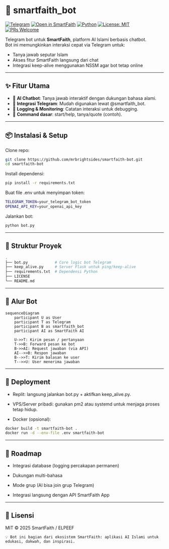# 🤖 smartfaith_bot

[![Telegram](https://img.shields.io/badge/Telegram-@smartfaith__bot-229ED9?logo=telegram&logoColor=white)](https://t.me/smartfaith_bot)
[![Open in SmartFaith](https://img.shields.io/badge/Open%20App-smartfaith.streamlit.app-FF4B4B?logo=streamlit&logoColor=white)](https://smartfaith.streamlit.app/)
[![Python](https://img.shields.io/badge/Python-3.10%2B-3776AB?logo=python&logoColor=white)](#)
[![License: MIT](https://img.shields.io/badge/License-MIT-green.svg)](LICENSE)
[![PRs Welcome](https://img.shields.io/badge/PRs-welcome-brightgreen.svg)](https://github.com/mrbrightsides/smartfaith-bot/pulls)

Telegram bot untuk **SmartFaith**, platform AI Islami berbasis chatbot.  
Bot ini memungkinkan interaksi cepat via Telegram untuk:
- Tanya jawab seputar Islam
- Akses fitur SmartFaith langsung dari chat
- Integrasi keep-alive menggunakan NSSM agar bot tetap online

---

## ✨ Fitur Utama

- 💬 **AI Chatbot**: Tanya jawab interaktif dengan dukungan bahasa alami.  
- 🔗 **Integrasi Telegram**: Mudah digunakan lewat @smartfaith_bot.  
- 🧾 **Logging & Monitoring**: Catatan interaksi untuk debugging.
- 🧪 **Command dasar**: start/help, tanya/quote (contoh).    

---

## 📦 Instalasi & Setup

Clone repo:
```bash
git clone https://github.com/mrbrightsides/smartfaith-bot.git
cd smartfaith-bot
```
Install dependensi:
```bash
pip install -r requirements.txt
```
Buat file .env untuk menyimpan token:
```bash
TELEGRAM_TOKEN=your_telegram_bot_token
OPENAI_API_KEY=your_openai_api_key
```
Jalankan bot:
```bash
python bot.py
```

---

## 📂 Struktur Proyek

```bash
.
├── bot.py            # Core logic bot Telegram
├── keep_alive.py     # Server Flask untuk ping/keep-alive
├── requirements.txt  # Dependensi Python
├── LICENSE
└── README.md
```

---

## 🧭 Alur Bot

```mermaid
sequenceDiagram
    participant U as User
    participant T as Telegram
    participant B as smartfaith_bot
    participant AI as SmartFaith AI

    U->>T: Kirim pesan / pertanyaan
    T->>B: Forward pesan ke bot
    B->>AI: Request jawaban (via API)
    AI-->>B: Respon jawaban
    B-->>T: Kirim balasan ke user
    T-->>U: User menerima jawaban
```

---

## 🚀 Deployment

- Replit: langsung jalankan bot.py + aktifkan keep_alive.py.

- VPS/Server pribadi: gunakan pm2 atau systemd untuk menjaga proses tetap hidup.

- Docker (opsional):
```bash
docker build -t smartfaith-bot .
docker run -d --env-file .env smartfaith-bot
```

---

## 📌 Roadmap

- Integrasi database (logging percakapan permanen)

- Dukungan multi-bahasa

- Mode grup (AI bisa join grup Telegram)

- Integrasi langsung dengan API SmartFaith App

---

## 📜 Lisensi

MIT © 2025 SmartFaith / ELPEEF

  `💡 Bot ini bagian dari ekosistem SmartFaith: aplikasi AI Islami untuk edukasi, dakwah, dan inspirasi.`
